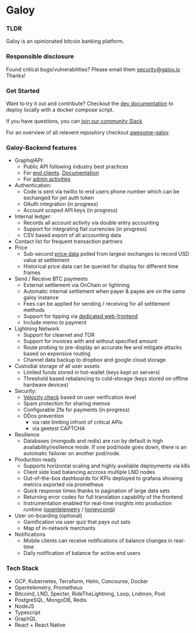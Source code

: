 # Galoy

### TLDR

Galoy is an opinionated bitcoin banking platform.

### Responsible disclosure 

Found critical bugs/vulnerabilities?
Please email them security@galoy.io Thanks!

### Get Started

Want to try it out and contribute? Checkout the [dev documentation](./DEV.md) to deploy locally with a docker compose script.

If you have questions, you can [join our community Slack](https://join.slack.com/t/galoymoney-workspace/shared_invite/zt-rvnhsdb5-72AZCD_jzw6_Q05aCs0SgA)

For an overview of all relevent repository checkout [awesome-galoy](https://github.com/GaloyMoney/awesome-galoy).
### Galoy-Backend features

- GraphqlAPI:
  - Public API following industry best practices
  - For [end clients](./src/graphql/main/schema.graphql). [Documentation](https://galoymoney.github.io/galoy/)
  - For [admin activities](./src/graphql/admin/schema.graphql)
- Authentication:
  - Code is sent via twillio to end users phone number which can be exchanged for jwt auth token
  - OAuth integration (in progress)
  - Account scoped API keys (in progress)
- Internal ledger:
  - Records all account activity via double entry accounting
  - Support for integrating fiat currencies (in progress)
  - CSV based export of all accounting data
- Contact list for frequent transaction partners
- Price
  - Sub-second [price data](https://github.com/GaloyMoney/price) polled from largest exchanges to record USD value at settlement
  - Historical price data can be queried for display for different time frames
- Send / Receive BTC payments
  - External settlement via OnChain or lightning
  - Automatic internal settlement when payer & payee are on the same galoy instance
  - Fees can be applied for sending / receiving for all settlement methods
  - Support for tipping via [dedicated web-frontend](https://github.com/GaloyMoney/galoy-pay)
  - Include memo to payment
- Lightning Network
  - Support for clearnet and TOR
  - Support for invoices with and without specified amount
  - Route probing to pre-display an accurate fee and mitigate attacks based on expensive routing
  - Channel data backup to dropbox and google cloud storage
- Custodial storage of all user assets
  - Limited funds stored in hot-wallet (keys kept on servers)
  - Threshold based rebalancing to cold-storage (keys stored on offline hardware devices)
- Security:
  - [Velocity check](https://www.linkedin.com/pulse/velocity-checks-fraud-prevention-scott-stone/) based on user verification level
  - Spam protection for sharing memos
  - Configurable 2fa for payments (in progress)
  - DDos prevention 
    - via rate limiting infront of critical APIs
    - via geetest CAPTCHA
- Resilience
  - Databases (mongodb and redis) are run by default in high availability/resilience mode. If one pod/node goes down, there is an automatic failover on another pod/node.
- Production ready
  - Supports horizontal scaling and highly available deployments via k8s
  - Client side load balancing accross multiple LND nodes
  - Out-of-the-box dashboards for KPIs deployed to grafana showing metrics exported via prometheus
  - Quick response times thanks to pagination of large data sets
  - Returning error codes for full translation capability of the frontend
  - Instrumentation enabled for real-time insights into production runtime ([opentelemetry](https://opentelemetry.io) / [honeycomb](https://www.honeycomb.io))
- User on-boarding (optional)
  - Gamification via user quiz that pays out sats
  - Map of in-network merchants
- Notifications
  - Mobile clients can receive notifications of balance changes in real-time
  - Daily notification of balance for active end users

### Tech Stack

- GCP, Kubernetes, Terraform, Helm, Concourse, Docker
- Opentelemetry, Prometheus
- Bitcoind, LND, Specter, RideTheLightning, Loop, Lndmon, Pool
- PostgreSQL, MongoDB, Redis
- NodeJS
- Typescript
- GraphQL
- React + React Native
